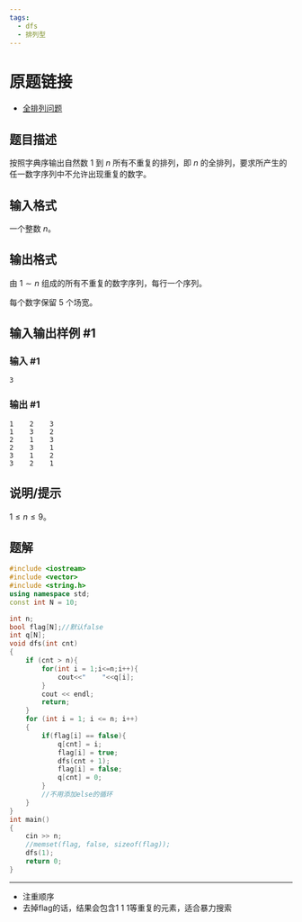 ```yaml
---
tags:
  - dfs
  - 排列型
---
```

# 原题链接
- [全排列问题](https://www.luogu.com.cn/problem/P1706)
## 题目描述

按照字典序输出自然数 $1$ 到 $n$ 所有不重复的排列，即 $n$ 的全排列，要求所产生的任一数字序列中不允许出现重复的数字。

## 输入格式

一个整数 $n$。
## 输出格式

由 $1 \sim n$ 组成的所有不重复的数字序列，每行一个序列。

每个数字保留 $5$ 个场宽。

## 输入输出样例 #1

### 输入 #1

```
3
```
### 输出 #1

```
1    2    3
1    3    2
2    1    3
2    3    1
3    1    2
3    2    1
```
## 说明/提示

$1 \leq n \leq 9$。
## 题解
```cpp
#include <iostream>
#include <vector>
#include <string.h>
using namespace std;
const int N = 10;

int n;
bool flag[N];//默认false
int q[N];
void dfs(int cnt)
{
    if (cnt > n){
        for(int i = 1;i<=n;i++){
            cout<<"    "<<q[i];
        }
        cout << endl;
        return;
    } 
    for (int i = 1; i <= n; i++)
    {
        if(flag[i] == false){
            q[cnt] = i;
            flag[i] = true;
            dfs(cnt + 1);
            flag[i] = false;
            q[cnt] = 0;
        }
        //不用添加else的循环
    }
}
int main()
{
    cin >> n;
    //memset(flag, false, sizeof(flag));
    dfs(1);
    return 0;
}
```
---
- 注重顺序
- 去掉flag的话，结果会包含1 1 1等重复的元素，适合暴力搜索